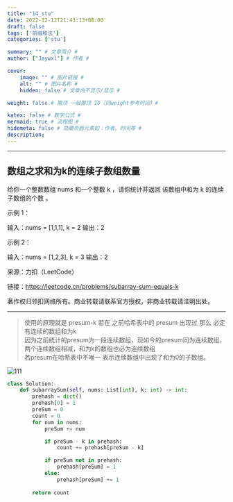 ```yaml
---
title: "14_stu"
date: 2022-12-12T21:43:13+08:00
draft: false
tags: ['前缀和法']
categories: ['stu']

summary: "" # 文章简介 #
author: ["Jaywxl"] # 作者 #

cover:
    image: "" # 图片链接 #
    alt: "" # 图片名称 #
    hidden: false # 文章内不显示/显示 #

weight: false # 置顶 一般置顶 10（同weight参考时间）#

katex: false # 数学公式 #
mermaid: true # 流程图 #
hidemeta: false # 隐藏页面元素如：作者、时间等 #
description:
---
```

---

  

## 数组之求和为k的连续子数组数量

给你一个整数数组 nums 和一个整数 k ，请你统计并返回 该数组中和为 k 的连续子数组的个数 。

示例 1：

输入：nums = [1,1,1], k = 2
输出：2

示例 2：

输入：nums = [1,2,3], k = 3
输出：2

来源：力扣（LeetCode）

链接：https://leetcode.cn/problems/subarray-sum-equals-k

著作权归领扣网络所有。商业转载请联系官方授权，非商业转载请注明出处。

***

> 使用的原理就是 presum-k 若在 之前哈希表中的 presum 出现过 那么 必定有连续的数组和为k  
> 因为之前统计的presum为一段连续数组，现如今的presum同为连续数组，两个连续数组相减，和为k的数组也必为连续数组  
> 若presum在哈希表中不唯一 表示连续数组中出现了和为0的子数组。


![111](https://pic.leetcode-cn.com/1650818225-XIUNgx-image.png)

```python
class Solution:
    def subarraySum(self, nums: List[int], k: int) -> int:
        prehash = dict()
        prehash[0] = 1
        preSum = 0
        count = 0
        for num in nums:
            preSum += num

            if preSum - k in prehash:
                count += prehash[preSum - k]

            if preSum not in prehash:
                prehash[preSum] = 1
            else:
                prehash[preSum] += 1
            
        return count
```